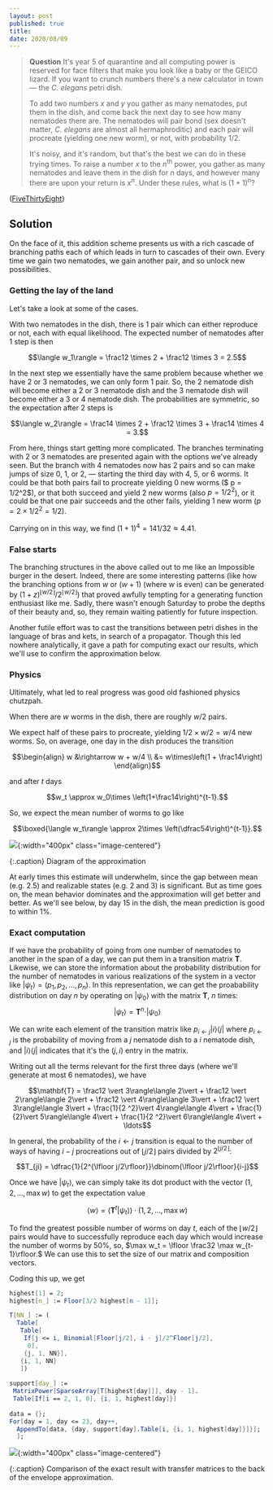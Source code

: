 ```yaml
---
layout: post
published: true
title: 
date: 2020/08/09
---
```


>**Question** It's year 5 of quarantine and all computing power is reserved for face filters that make you look like a baby or the GEICO lizard. If you want to crunch numbers there's a new calculator in town — the _C. elegans_ petri dish. 
>
>To add two numbers $x$ and $y$ you gather as many nematodes, put them in the dish, and come back the next day to see how many nematodes there are. The nematodes will pair bond (sex doesn't matter, _C. elegans_ are almost all hermaphroditic) and each pair will procreate (yielding one new worm), or not, with probability $1/2.$ 
>
>It's noisy, and it's random, but that's the best we can do in these trying times. To raise a number $x$ to the $n^\text{th}$ power, you gather as many nematodes and leave them in the dish for $n$ days, and however many there are upon your return is $x^n.$ Under these rules, what is $(1+1)^n$?

<!--more-->

([FiveThirtyEight](URL))

## Solution

On the face of it, this addition scheme presents us with a rich cascade of branching paths each of which leads in turn to cascades of their own. Every time we gain two nematodes, we gain another pair, and so unlock new possibilities. 

### Getting the lay of the land

Let's take a look at some of the cases.

With two nematodes in the dish, there is $1$ pair which can either reproduce or not, each with equal likelihood. The expected number of nematodes after $1$ step is then 

$$\langle w_1\rangle = \frac12 \times 2 + \frac12 \times 3 = 2.5$$ 

In the next step we essentially have the same problem because whether we have $2$ or $3$ nematodes, we can only form $1$ pair. So, the $2$ nematode dish will become either a $2$ or $3$ nematode dish and the $3$ nematode dish will become either a $3$ or $4$ nematode dish. The probabilities are symmetric, so the expectation after $2$ steps is 

$$\langle w_2\rangle = \frac14 \times 2 + \frac12 \times 3 + \frac14 \times 4 = 3.$$

From here, things start getting more complicated. The branches terminating with $2$ or $3$ nematodes are presented again with the options we've already seen. But the branch with $4$ nematodes now has $2$ pairs and so can make jumps of size $0,$ $1,$ or $2,$ — starting the third day with $4,$ $5,$ or $6$ worms. It could be that both pairs fail to procreate yielding $0$ new worms ($ p = 1/2^2$), or that both succeed and yield $2$ new worms (also $p = 1/2^2$), or it could be that one pair succeeds and the other fails, yielding $1$ new worm ($p=2\times 1/2^2 = 1/2$).

Carrying on in this way, we find $\left(1+1\right)^4 = 141/32 \approx 4.41.$

### False starts

The branching structures in the above called out to me like an Impossible burger in the desert. Indeed, there are some interesting patterns (like how the branching options from $w$ or $\left(w+1\right)$ (where $w$ is even) can be generated by $(1+z)^{\lfloor w/2\rfloor}/2^{\lfloor w/2 \rfloor}$) that proved awfully tempting for a generating function enthusiast like me. Sadly, there wasn't enough Saturday to probe the depths of their beauty and, so, they remain waiting patiently for future inspection.

Another futile effort was to cast the transitions between petri dishes in the language of bras and kets, in search of a propagator. Though this led nowhere analytically, it gave a path for computing exact our results, which we'll use to confirm the approximation below.

### Physics 

Ultimately, what led to real progress was good old fashioned physics chutzpah.

When there are $w$ worms in the dish, there are roughly $w/2$ pairs. 

We expect half of these pairs to procreate, yielding $1/2\times w/2 = w/4$ new worms. So, on average, one day in the dish produces the transition

$$\begin{align}
w &\rightarrow w + w/4 \\
&= w\times\left(1 + \frac14\right)
\end{align}$$

and after $t$ days

$$w_t \approx w_0\times \left(1+\frac14\right)^{t-1}.$$

So, we expect the mean number of worms to go like

$$\boxed{\langle w_t\rangle \approx 2\times \left(\dfrac54\right)^{t-1}}.$$ 

![](/img/2020-08-07-nematode-drawing.jpg){:width="400px" class="image-centered"}

{:.caption}
Diagram of the approximation

At early times this estimate will underwhelm, since the gap between mean (e.g. $2.5$) and realizable states (e.g. $2$ and $3$) is significant. But as time goes on, the mean behavior dominates and the approximation will get better and better. As we'll see below, by day $15$ in the dish, the mean prediction is good to within $1\%.$

### Exact computation

If we have the probability of going from one number of nematodes to another in the span of a day, we can put them in a transition matrix $\mathbf{T}.$ Likewise, we can store the information about the probability distribution for the number of nematodes in various realizations of the system in a vector like $\vert \psi_t\rangle  = \left(p_1, p_2, \ldots, p_n\right).$ In this representation, we can get the proabability distribution on day $n$ by operating on $\vert\psi_0\rangle$ with the matrix $\mathbf{T}$, $n$ times:
$$\vert\psi_t\rangle = \mathbf{T}^n \cdot \vert\psi_0\rangle$$

We can write each element of the transition matrix like $p_{i\leftarrow j} \vert i\rangle\langle j\vert$ where $p_{i\leftarrow j}$ is the probability of moving from  a $j$ nematode dish to a $i$ nematode dish, and $\vert i\rangle\langle j\vert$ indicates that it's the $\left(j,i\right)$ entry in the matrix. 

Writing out all the terms relevant for the first three days (where we'll generate at most $6$ nematodes), we have

$$\mathbf{T} = \frac12 \vert 3\rangle\langle 2\vert + \frac12 \vert 2\rangle\langle 2\vert + \frac12 \vert 4\rangle\langle 3\vert + \frac12 \vert 3\rangle\langle 3\vert + \frac{1}{2 ^2}\vert 4\rangle\langle 4\vert + \frac{1}{2}\vert 5\rangle\langle 4\vert + \frac{1}{2 ^2}\vert 6\rangle\langle 4\vert + \ldots$$

In general, the probability of the $i\leftarrow j$ transition is equal to the number of ways of having $i-j$ procreations out of $\lfloor j/2\rfloor$ pairs divided by $2^{\lfloor j/2\rfloor}$:

$$T_{ji} = \dfrac{1}{2^{\lfloor j/2\rfloor}}\dbinom{\lfloor j/2\rfloor}{i-j}$$

Once we have $\vert\psi_t\rangle,$ we can simply take its dot product with the vector $\left(1,2,\ldots,\max w\right)$ to get the expectation value

$$\langle w \rangle = \left(\mathbf{T}^t\vert\psi_t\rangle\right)\cdot\left(1,2,\ldots,\max w\right)$$

To find the greatest possible number of worms on day $t$, each of the $\lfloor w/2\rfloor$ pairs would have to successfully reproduce each day which would increase the number of worms by $50\%,$ so, $\max w_t = \lfloor \frac32 \max w_{t-1}\rfloor.$ We can use this to set the size of our matrix and composition vectors.

Coding this up, we get 

```mathematica
highest[1] = 2;
highest[n_] := Floor[3/2 highest[n - 1]];

T[NN_] := (
  Table[
   Table[
    If[j <= i, Binomial[Floor[j/2], i - j]/2^Floor[j/2], 
     0],
    {j, 1, NN}],
   {i, 1, NN}
   ])
   
support[day_] := 
 MatrixPower[SparseArray[T[highest[day]]], day - 1].
 Table[If[i == 2, 1, 0], {i, 1, highest[day]}]
   
data = {};
For[day = 1, day <= 23, day++,
  AppendTo[data, {day, support[day].Table[i, {i, 1, highest[day]}]}];
  ];
```

![](/img/2020-08-07-nematode_plot.png){:width="400px" class="image-centered"}

{:.caption}
Comparison of the exact result with transfer matrices to the back of the envelope approximation.

<br>
